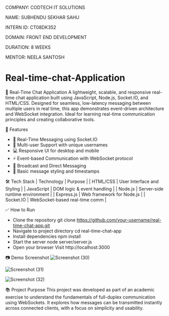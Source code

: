 COMPANY: CODTECH IT SOLUTIONS

NAME: SUBHENDU SEKHAR SAHU

INTERN ID: CT08DK352

DOMAIN: FRONT END DEVELOPMENT

DURATION: 8 WEEKS

MENTOR: NEELA SANTOSH

# Real-time-chat-Application

💬 Real-Time Chat Application
A lightweight, scalable, and responsive real-time chat application built using JavaScript, Node.js, Socket.IO, and HTML/CSS. Designed for seamless, low-latency messaging between multiple users in real time, this app demonstrates event-driven architecture and WebSocket integration. Ideal for learning real-time communication principles and creating collaborative tools.

🚀 Features
- 🔄 Real-Time Messaging using Socket.IO
- 👥 Multi-user Support with unique usernames
- 💻 Responsive UI for desktop and mobile
- ⚡ Event-based Communication with WebSocket protocol
- 📢 Broadcast and Direct Messaging
- 🎨 Basic message styling and timestamps

🛠️ Tech Stack
| Technology | Purpose | 
| HTML/CSS | User Interface and Styling | 
| JavaScript | DOM logic & event handling | 
| Node.js | Server-side runtime environment | 
| Express.js | Web framework for Node.js | 
| Socket.IO | WebSocket-based real-time comm | 

✅ How to Run
- Clone the repository
git clone https://github.com/your-username/real-time-chat-app.git
- Navigate to project directory
cd real-time-chat-app
- Install dependencies
npm install
- Start the server
node server/server.js
- Open your browser
Visit http://localhost:3000

📷 Demo Screenshot
![Screenshot (30)](https://github.com/user-attachments/assets/08e04df3-5d68-4923-9011-3ef6184c8ebb)

![Screenshot (31)](https://github.com/user-attachments/assets/bf4d06d2-011f-49f5-a8ec-76d49e582af1)

![Screenshot (32)](https://github.com/user-attachments/assets/5322a93f-859d-436a-b2d8-32dbf2b27abf)


📚 Project Purpose
This project was developed as part of an academic exercise to understand the fundamentals of full-duplex communication using WebSockets. It explores how messages can be transmitted instantly across connected clients, with a focus on simplicity and usability.

